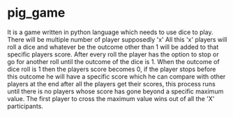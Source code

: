# pig_game
It is a game written in python language which needs to use dice to play.
There will be multiple number of player supposedly 'x'
All this 'x' players will roll a dice and whatever be the outcome other than 1 will be added to that specific players score.
After every roll the player has the option to stop or go for another roll until the outcome of the dice is 1.
When the outcome of dice roll is 1 then the players score becomes 0, if the player stops before this outcome he will have a specific score which he can compare with other players at the end
after all the players get their scores, this process runs until there is no players whose score has gone beyond a specific maximum value.
The first player to cross the maximum value wins out of all the 'X' participants.

